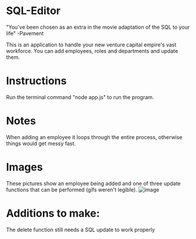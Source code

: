 # SQL-Editor

"You've been chosen as an extra in the movie adaptation of the SQL to your life" -Pavement


This is an application to handle your new venture capital empire's vast workforce.  You can add employees, roles and departments and update them.

# Instructions
Run the terminal command "node app.js" to run the program.


# Notes
When adding an employee it loops through the entire process, otherwise things would get messy fast.

# Images
These pictures show an employee being added and one of three update functions that can be performed (gifs weren't legible).
![image](./images/Updating_Role.png)


# Additions to make:
The delete function still needs a SQL update to work properly





